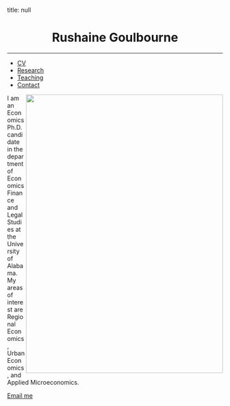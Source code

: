 title: null
<head>
<link href="style.css" rel="stylesheet">
</head>

<body>
 
<h1 align = "center"> Rushaine Goulbourne </h1>
<hr>

<ul>
  <li><a href="CV-page1.html">CV</a></li>
  <li><a href="research-page2.html">Research</a></li>
  <li> <a href="teaching-page3.html">Teaching</a></li>
  <li><a href="contact-page4.html">Contact</a></li>
</ul>

 <img align="right" src="https://rushgoul.github.io/Home/Headshot.jpg"  width="460" height="650">

<p>I am an Economics Ph.D. candidate in the department of Economics Finance and Legal Studies at the University of Alabama. My areas of interest are Regional Economics, Urban Economics, and Applied Microeconomics.</p>

<p><a href="mailto:rdgoulbourne@crimson.ua.edu">Email me</a></p>

</body>

